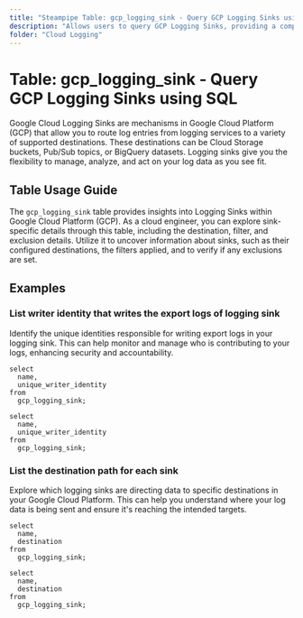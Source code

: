 ```yaml
---
title: "Steampipe Table: gcp_logging_sink - Query GCP Logging Sinks using SQL"
description: "Allows users to query GCP Logging Sinks, providing a comprehensive view of the logging sinks configured in the Google Cloud environment."
folder: "Cloud Logging"
---
```


# Table: gcp_logging_sink - Query GCP Logging Sinks using SQL

Google Cloud Logging Sinks are mechanisms in Google Cloud Platform (GCP) that allow you to route log entries from logging services to a variety of supported destinations. These destinations can be Cloud Storage buckets, Pub/Sub topics, or BigQuery datasets. Logging sinks give you the flexibility to manage, analyze, and act on your log data as you see fit.

## Table Usage Guide

The `gcp_logging_sink` table provides insights into Logging Sinks within Google Cloud Platform (GCP). As a cloud engineer, you can explore sink-specific details through this table, including the destination, filter, and exclusion details. Utilize it to uncover information about sinks, such as their configured destinations, the filters applied, and to verify if any exclusions are set.

## Examples

### List writer identity that writes the export logs of logging sink
Identify the unique identities responsible for writing export logs in your logging sink. This can help monitor and manage who is contributing to your logs, enhancing security and accountability.

```sql+postgres
select
  name,
  unique_writer_identity
from
  gcp_logging_sink;
```

```sql+sqlite
select
  name,
  unique_writer_identity
from
  gcp_logging_sink;
```


### List the destination path for each sink
Explore which logging sinks are directing data to specific destinations in your Google Cloud Platform. This can help you understand where your log data is being sent and ensure it's reaching the intended targets.

```sql+postgres
select
  name,
  destination
from
  gcp_logging_sink;
```

```sql+sqlite
select
  name,
  destination
from
  gcp_logging_sink;
```